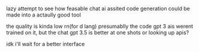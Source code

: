 lazy attempt to see how feasable chat ai assited code generation could be made into a actaully good tool

the quality is kinda low rn(for d lang) presumablly the code gpt 3 ais werent trained on it, but the chat gpt 3.5 is better at one shots or looking up apis?

idk i'll wait for a better interface